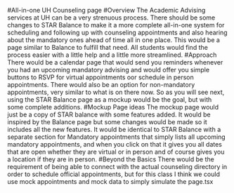 #All-in-one UH Counseling page
#Overview
The Academic Advising services at UH can be a very strenuous process.  There should be some changes to STAR Balance to make it a more complete all-in-one system for scheduling and following up with counseling appointments and also hearing about the mandatory ones ahead of time all in one place.  This would be a page similar to Balance to fulfill that need.  All students would find the process easier with a little help and a little more streamlined.
#Approach
There would be a calendar page that would send you reminders whenever you had an upcoming mandatory advising and would offer you simple buttons to RSVP for virtual appointments oor schedule in person appointments.  There would also be an option for non-mandatory appointments, very similar to what is on there now.  So as you will see next, using the STAR Balance page as a mockup would be the goal, but with some complete additions.
#Mockup Page ideas
The mockup page would just be a copy of STAR balance with some features added.  It would be inspired by the Balance page but some changes would be made so it includes all the new features.  It would be identical to STAR Balance with a separate section for Mandatory appointments that simply lists all upcoming mandatory appointments, and when you click on that it gives you all dates that are open whether they are virtual or in person and of course gives you a location if they are in person.
#Beyond the Basics
There would be the requirement of being able to connect with the actual counseling directory in order to schedule official appointments, but for this class I think we could use mock appointments and mock data to simply simulate the page.tsx
